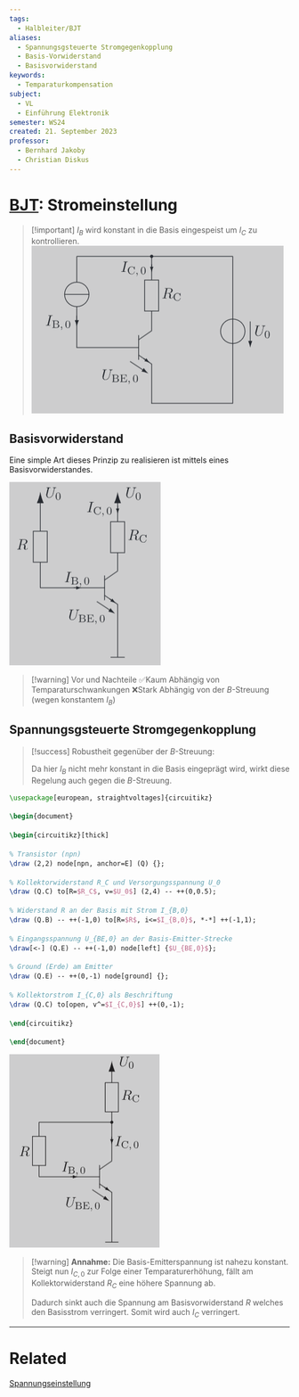 ```yaml
---
tags:
  - Halbleiter/BJT
aliases:
  - Spannungsgsteuerte Stromgegenkopplung
  - Basis-Vorwiderstand
  - Basisvorwiderstand
keywords:
  - Temparaturkompensation
subject:
  - VL
  - Einführung Elektronik
semester: WS24
created: 21. September 2023
professor:
  - Bernhard Jakoby
  - Christian Diskus
---
```

 

# [BJT](Bipolartransistor.md): Stromeinstellung

> [!important] $I_{B}$ wird konstant in die Basis eingespeist um $I_{C}$ zu kontrollieren.
> ![](assets/{F2EEDB5A-E1B8-4012-B917-D3D2D968B286}.png)

## Basisvorwiderstand

Eine simple Art dieses Prinzip zu realisieren ist mittels eines Basisvorwiderstandes.



![](assets/{95B107D5-DC3F-45C8-ABCE-0060B795A7D9}.png)


> [!warning] Vor und Nachteile
> ✅Kaum Abhängig von Temparaturschwankungen
> ❌Stark Abhängig von der $B$-Streuung (wegen konstantem $I_{B}$)

## Spannungsgsteuerte Stromgegenkopplung

> [!success] Robustheit gegenüber der $B$-Streuung:
> 
>Da hier $I_{B}$ nicht mehr konstant in die Basis eingeprägt wird, wirkt diese Regelung auch gegen die $B$-Streuung.

```tikz
\usepackage[european, straightvoltages]{circuitikz}

\begin{document}

\begin{circuitikz}[thick]

% Transistor (npn)
\draw (2,2) node[npn, anchor=E] (Q) {};

% Kollektorwiderstand R_C und Versorgungsspannung U_0
\draw (Q.C) to[R=$R_C$, v=$U_0$] (2,4) -- ++(0,0.5);

% Widerstand R an der Basis mit Strom I_{B,0}
\draw (Q.B) -- ++(-1,0) to[R=$R$, i<=$I_{B,0}$, *-*] ++(-1,1);

% Eingangsspannung U_{BE,0} an der Basis-Emitter-Strecke
\draw[<-] (Q.E) -- ++(-1,0) node[left] {$U_{BE,0}$};

% Ground (Erde) am Emitter
\draw (Q.E) -- ++(0,-1) node[ground] {};

% Kollektorstrom I_{C,0} als Beschriftung
\draw (Q.C) to[open, v^=$I_{C,0}$] ++(0,-1);

\end{circuitikz}

\end{document}
```

![](assets/{91DF9C54-BF68-4756-9EA2-3DBE4D82F6E2}.png)

> [!warning] **Annahme:** Die Basis-Emitterspannung ist nahezu konstant.
> Steigt nun $I_{C,0}$ zur Folge einer Temparaturerhöhung, fällt am Kollektorwiderstand $R_{C}$ eine höhere Spannung ab.
> 
> Dadurch sinkt auch die Spannung am Basisvorwiderstand $R$ welches den Basisstrom verringert. Somit wird auch $I_{C}$ verringert.

---

# Related

[Spannungseinstellung](Spannungseinstellung.md)